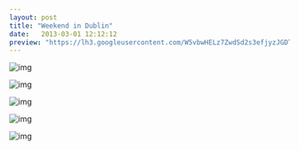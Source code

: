 ```yaml
---
layout: post
title: "Weekend in Dublin"
date:   2013-03-01 12:12:12
preview: "https://lh3.googleusercontent.com/W5vbwHELz7ZwdSd2s3efjyzJGDThK-vcXHrZUlWXx4yVdObARDcct5qZ4qDgE-eqv4X1AIwiIgIk4o_P1JShbNaFtAng1WE_iQcuSjaAwc7oC7wMq-ftrgKlMdV_1ojD5qeHDLdoIphUrsBK_UUcqWebFxK5tT4Pby11WNi5c6hUXb21szqG6AlxBDAuQo0Qq2hmueM12rmdImgd3N98AJBtkciiTAUMQOeELdBfGF8NoEmksiOmLOUcg5dewQvJ_xsH8afKO6lV6HfE_b2K0_isM5KR7IPKMSx621LtSE6RSN2k1YOW6th9Kj3aHlegiiPj8wT0HrvC71p1tA95HF7PZiczqNaGhJko6ZhbK25FX2QBqyo9uiCB_HE9G0rSDiFR93Yx5W1le3YXoCzGN7VChjIdWddY1XQWbgOqVCJxrZ19yOoLVeC4PS6oz6MXkKM501NZOnFkAQKZYascVZyRoo4FnMvQkmkiYVa1iF_J7QAhOELgA92fSpdbqfTPqAQl_N-rqm0kfgvDj7e-kiO8Jy8NOtSwBxp5W8TTB_prL451imJ5UAjdmqDUWwS8u2xkkiRFDdVLsiCQpgXsdpmClM7ITYMl819sh1tftO5a1rhoAA7ic004Z9sZsk6SFcz5CwKSIZrZF4nlOyEscW2x=w1345-h897-no"
---
```



![img](https://lh3.googleusercontent.com/navsj5zZQRlYrSeGWduX4jbr-8xouIudEGZoHWX_gHqMs9zK_MacNWcaTBKtRnLT-yXs63FqiU8BlhxCTId_46VP57kZLe2K9DbXlNrGOHDn9v3HFo-1xn4HkXaqq6oX6tlmq1fqXK9sgFTap6NhxMHDkhhyJRVYr_6r0YorsmM3wH54XlKgd1bTHiwK3aoQuxXJIxCGsgkih9y4DLprx_Wt4m0SMq5LTdfX9uU_pJC3Cb_w-RxmpBxp7pDwjp5Ab8czSmmQ1Kexia0mr4a4VWSxNpIDu-aBZmyWhHnNn0K7WPRWvHyjEFF7ck9CLNnWMseMd-RCggTWr8TCW60ho3tFMM7kut3JkU3RUFXUSjV-W9I9nAFZUyPx98hrl-PBeiItJN5DYKQbgj1kbeapFex0SQy7rmcoZV5mDwm8EAaPG90pIsQnSAzt4mnEhg9pH-mwwImHHuYbgvJhrzDYeptXaOkSh9j0kAt5xU02_kUsgzDddiwXp_SB-HJlT2kIalxaqPCmYFlwHS3mBAcyYzVxrPFHIFmMacRyfpkAsgvan5UHLUH7dR-XCWOoYaT4RFUdqM6JNX54HSEymPgyfq7i_uUsTly0nJ5XpwrjLBT6CGRz8k14zNuduZSY98ETu0kcSWMQD7-UXHA1vJK1Ju-r=w183-h245-no)

![img](https://lh3.googleusercontent.com/N97tku1VQmXSaMe8RtEZEiMeHXFEIT0507fXaZUStcTOhI8TV_U6z4t_DfmpllzA8gdEg5ZYdcNf_CPpEfrVY3C3jWSqawqUXkmiuSHtF-QxdZuqecvbffMdBOyGbzs62cfnCeY1cCpJEXZJPctbOtjWDio0MG1_bHy98pXN71ayq6n3MnDLM-Zjfq0ZVJK_Bu2hrq0b96rnsMIA-X0stq3G1uTHVMifBtPYg5Bwzz92EfdHAYP5Zhaq2A554QXHQWYjqhZZLefQKACp2D1FkzKvCicrKfzgsb1JNTe-3AzlIyR9JeOtwqc8ZPVS0uk9SEuxMzCscvc52iNmCcWZh3eeWfLdcME7mmGW10mWqZMqwFAJSi1rINWrPOtg5e7-W7EeFs4dnJHCgO8V0hv9oSvyWZEmZj5eSgSPyOUGX6b8O86bz99rObln_CirBel_FL-pVWtPGcOE0twhk86K_CPMtdyKwiCNMoRdUp7vNKGUlAcGKcHg-FI0J4xMzo-j0hojV8nPjKlTo-iP9vVTN_a6UB48Hlbt-NPx3rnQj52D7tgc_AYzg1Vz8UQxZjjtH1p7bAOs1l3awnXyDNYQp-CU6UYdYAATrfl53lY1Yu_Flpikzk2ww23VcM5JRtx4661H0Ujq7lfEyuBufEEryQ_5=w1345-h897-no)

![img](https://lh3.googleusercontent.com/9lV2kj0IObok4YbrUgC3AHy9lPHiQDe1OtXYgL7iLFjaKFsv1pRU1hcMWjik5pj01OCiUI6myww3mXLs5YoDdqNuB9Z7zhnUNGTohIsCFD0rVTh0KtDfY2Yrf5iwT2NMPZCDbjInsfG9BUDTfxCpna6dzZ4vUmjZpF0ooR1ZuUkrmT2Rs9lfliorO7AhPc0GmA-NENmYHWrPYNe83z4PyTXXhbUjs4Ez48dGNCkocedR30at13nL7O3E4yghvM7LRfeCmTedUGne33guEtov7ASsdUbYn36GWj6LHyNTPa8u1p0X_0KCHLaiDoAC9JBB9XfpMvVxYPb8B9MTLqSBq9zlGIcJyorJBK71dfAdinBrsMRk1qRuXpfxRM_fym_rINrCjPKkhT2k5PY5NjAFf6KwqVO_11r9z-Hz1L__7hjF8ORY1M73QzFmBTxXa1AdHWkApdYB4lure9nTaiaXDD3e2GaicAks0TS3GYvf3E-f2HzQ2UvQlSAM0Kayg4tWnuWIEawt530Q7cVBVNWoCNyhGBgplqHi--g1ZV9UiRoN17tpO3bY5vG8ljyiwD94JeiLkIcDVceW7PeKFDq-y84UU-_qJNQUvIv-SkN59HXzfq2WVJwyzhHEV-hQmARYmMh5255gW68gNfiqIJu6quBU=w1345-h897-no)

![img](https://lh3.googleusercontent.com/8Ff8pA5e6l_Bghi0OLyw9uQjsZDFnVxTcLLqWsO1afE3vvl3NXZvY5nYx6X7jnFlHJCTYz8esJB2PPZqc5i7mvwB0w0NtSzCrYAlZbkLW--N9RP0hrHCIPcvrS7PrFoDwEj4p-LhIA6G9T_NuGcnfAKy46OJFpdWlYebgmAWH_AJoO9GXqJzXMaLshoGSf-aojVApDTLkAMl8TR84MXtUtSqbW3rR4pN1YeDlLfIDRkhfGxUuLGOiOrI-VX8IUeggDK0UwiAwtHCiGNN9Swi90e_meTRpc1zVIbUM_Q_mb2OwkVfz9dMYFkGp_LcXUFTRpNrXdkT0XCPRi-ZH0pSQTnfLkNum4WBRU8Avve7koVSxK0QRslIw22kxjUo7J1focLvTULM9eFXsQcvc3xktTcW7cClQIUZDw_3PVrAYuL-ASJsBYdxEnH-zadWN4b9TgTo1lhBVSM7ByA7exqJqljfHLpigFqLa9jPZFr12fNj0ehhpIQGPzly-T6luOS_JHHuFVz2JlrbUH2dfJzrM-_NQDWSAzjK21aQUc5lYkcBtj5oIQl-YEohbPkUoTnRwVmYEr8Y5ek7sDObyHgd1gjOXrw6VDNTPwyfdGQZOekRokiAGWt5_91DrdtkpqoQrmCK82O10VTuKmaSfeUqac_T=w1345-h897-no)

![img](https://lh3.googleusercontent.com/W5vbwHELz7ZwdSd2s3efjyzJGDThK-vcXHrZUlWXx4yVdObARDcct5qZ4qDgE-eqv4X1AIwiIgIk4o_P1JShbNaFtAng1WE_iQcuSjaAwc7oC7wMq-ftrgKlMdV_1ojD5qeHDLdoIphUrsBK_UUcqWebFxK5tT4Pby11WNi5c6hUXb21szqG6AlxBDAuQo0Qq2hmueM12rmdImgd3N98AJBtkciiTAUMQOeELdBfGF8NoEmksiOmLOUcg5dewQvJ_xsH8afKO6lV6HfE_b2K0_isM5KR7IPKMSx621LtSE6RSN2k1YOW6th9Kj3aHlegiiPj8wT0HrvC71p1tA95HF7PZiczqNaGhJko6ZhbK25FX2QBqyo9uiCB_HE9G0rSDiFR93Yx5W1le3YXoCzGN7VChjIdWddY1XQWbgOqVCJxrZ19yOoLVeC4PS6oz6MXkKM501NZOnFkAQKZYascVZyRoo4FnMvQkmkiYVa1iF_J7QAhOELgA92fSpdbqfTPqAQl_N-rqm0kfgvDj7e-kiO8Jy8NOtSwBxp5W8TTB_prL451imJ5UAjdmqDUWwS8u2xkkiRFDdVLsiCQpgXsdpmClM7ITYMl819sh1tftO5a1rhoAA7ic004Z9sZsk6SFcz5CwKSIZrZF4nlOyEscW2x=w1345-h897-no)